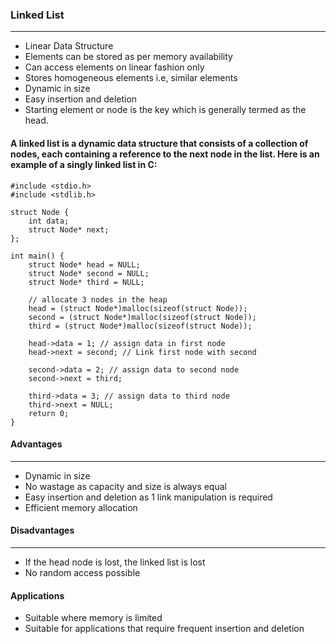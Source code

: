 ### Linked List
---
- Linear Data Structure
- Elements can be stored as per memory availability
- Can access elements on linear fashion only
- Stores homogeneous elements i.e, similar elements
- Dynamic in size
- Easy insertion and deletion 
- Starting element or node is the key which is generally termed as the head.


#### A linked list is a dynamic data structure that consists of a collection of nodes, each containing a reference to the next node in the list. Here is an example of a singly linked list in C:

```
#include <stdio.h>
#include <stdlib.h>

struct Node {
    int data;
    struct Node* next;
};

int main() {
    struct Node* head = NULL;
    struct Node* second = NULL;
    struct Node* third = NULL;

    // allocate 3 nodes in the heap
    head = (struct Node*)malloc(sizeof(struct Node));
    second = (struct Node*)malloc(sizeof(struct Node));
    third = (struct Node*)malloc(sizeof(struct Node));

    head->data = 1; // assign data in first node
    head->next = second; // Link first node with second

    second->data = 2; // assign data to second node
    second->next = third;

    third->data = 3; // assign data to third node
    third->next = NULL;
    return 0;
}

```

#### Advantages
---
- Dynamic in size
- No wastage as capacity and size is always equal
- Easy insertion and deletion as 1 link manipulation is required
- Efficient memory allocation
  
#### Disadvantages
---
- If the head node is lost, the linked list is lost 
- No random access possible

#### Applications
- Suitable where memory is limited 
- Suitable for applications that require frequent insertion and deletion